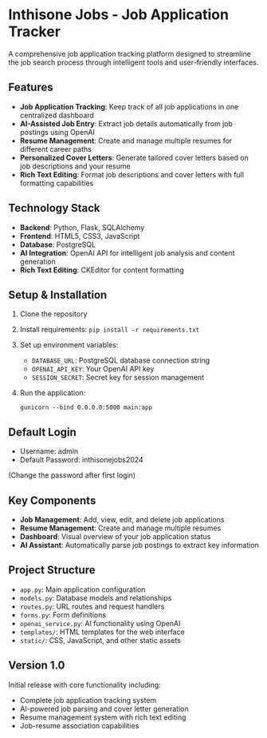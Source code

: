 # Inthisone Jobs - Job Application Tracker

A comprehensive job application tracking platform designed to streamline the job search process through intelligent tools and user-friendly interfaces.

## Features

- **Job Application Tracking**: Keep track of all job applications in one centralized dashboard
- **AI-Assisted Job Entry**: Extract job details automatically from job postings using OpenAI
- **Resume Management**: Create and manage multiple resumes for different career paths
- **Personalized Cover Letters**: Generate tailored cover letters based on job descriptions and your resume
- **Rich Text Editing**: Format job descriptions and cover letters with full formatting capabilities

## Technology Stack

- **Backend**: Python, Flask, SQLAlchemy
- **Frontend**: HTML5, CSS3, JavaScript
- **Database**: PostgreSQL
- **AI Integration**: OpenAI API for intelligent job analysis and content generation
- **Rich Text Editing**: CKEditor for content formatting

## Setup & Installation

1. Clone the repository
2. Install requirements: `pip install -r requirements.txt`
3. Set up environment variables:
   - `DATABASE_URL`: PostgreSQL database connection string
   - `OPENAI_API_KEY`: Your OpenAI API key
   - `SESSION_SECRET`: Secret key for session management

4. Run the application:
   ```
   gunicorn --bind 0.0.0.0:5000 main:app
   ```

## Default Login

- Username: admin
- Default Password: inthisonejobs2024

(Change the password after first login)

## Key Components

- **Job Management**: Add, view, edit, and delete job applications
- **Resume Management**: Create and manage multiple resumes
- **Dashboard**: Visual overview of your job application status
- **AI Assistant**: Automatically parse job postings to extract key information

## Project Structure

- `app.py`: Main application configuration
- `models.py`: Database models and relationships
- `routes.py`: URL routes and request handlers
- `forms.py`: Form definitions
- `openai_service.py`: AI functionality using OpenAI
- `templates/`: HTML templates for the web interface
- `static/`: CSS, JavaScript, and other static assets

## Version 1.0

Initial release with core functionality including:
- Complete job application tracking system
- AI-powered job parsing and cover letter generation
- Resume management system with rich text editing
- Job-resume association capabilities